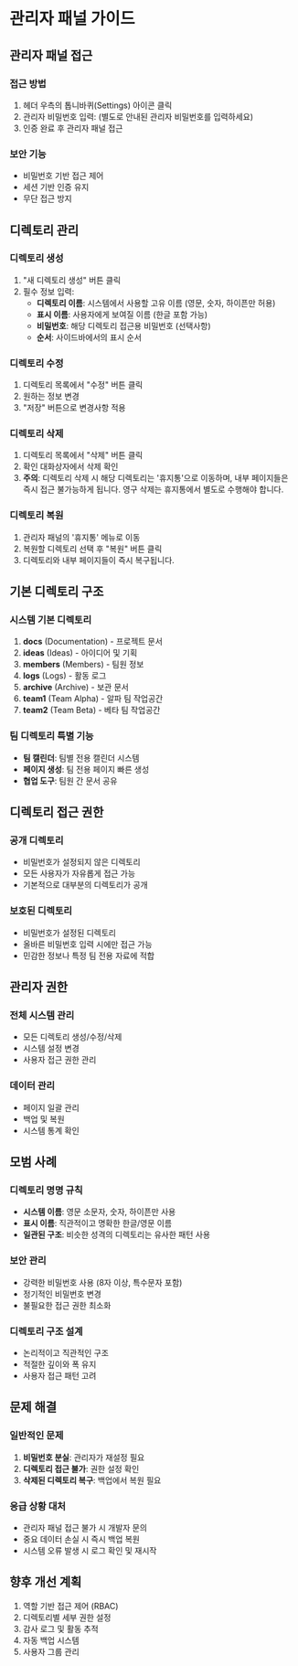 # 관리자 패널 가이드

## 관리자 패널 접근

### 접근 방법

1. 헤더 우측의 톱니바퀴(Settings) 아이콘 클릭
2. 관리자 비밀번호 입력: (별도로 안내된 관리자 비밀번호를 입력하세요)
3. 인증 완료 후 관리자 패널 접근

### 보안 기능

- 비밀번호 기반 접근 제어
- 세션 기반 인증 유지
- 무단 접근 방지

## 디렉토리 관리

### 디렉토리 생성

1. "새 디렉토리 생성" 버튼 클릭
2. 필수 정보 입력:
   - **디렉토리 이름**: 시스템에서 사용할 고유 이름 (영문, 숫자, 하이픈만 허용)
   - **표시 이름**: 사용자에게 보여질 이름 (한글 포함 가능)
   - **비밀번호**: 해당 디렉토리 접근용 비밀번호 (선택사항)
   - **순서**: 사이드바에서의 표시 순서

### 디렉토리 수정

1. 디렉토리 목록에서 "수정" 버튼 클릭
2. 원하는 정보 변경
3. "저장" 버튼으로 변경사항 적용

### 디렉토리 삭제

1. 디렉토리 목록에서 "삭제" 버튼 클릭
2. 확인 대화상자에서 삭제 확인
3. **주의**: 디렉토리 삭제 시 해당 디렉토리는 '휴지통'으로 이동하며, 내부 페이지들은 즉시 접근 불가능하게 됩니다. 영구 삭제는 휴지통에서 별도로 수행해야 합니다.

### 디렉토리 복원

1. 관리자 패널의 '휴지통' 메뉴로 이동
2. 복원할 디렉토리 선택 후 "복원" 버튼 클릭
3. 디렉토리와 내부 페이지들이 즉시 복구됩니다.

## 기본 디렉토리 구조

### 시스템 기본 디렉토리

1. **docs** (Documentation) - 프로젝트 문서
2. **ideas** (Ideas) - 아이디어 및 기획
3. **members** (Members) - 팀원 정보
4. **logs** (Logs) - 활동 로그
5. **archive** (Archive) - 보관 문서
6. **team1** (Team Alpha) - 알파 팀 작업공간
7. **team2** (Team Beta) - 베타 팀 작업공간

### 팀 디렉토리 특별 기능

- **팀 캘린더**: 팀별 전용 캘린더 시스템
- **페이지 생성**: 팀 전용 페이지 빠른 생성
- **협업 도구**: 팀원 간 문서 공유

## 디렉토리 접근 권한

### 공개 디렉토리

- 비밀번호가 설정되지 않은 디렉토리
- 모든 사용자가 자유롭게 접근 가능
- 기본적으로 대부분의 디렉토리가 공개

### 보호된 디렉토리

- 비밀번호가 설정된 디렉토리
- 올바른 비밀번호 입력 시에만 접근 가능
- 민감한 정보나 특정 팀 전용 자료에 적합

## 관리자 권한

### 전체 시스템 관리

- 모든 디렉토리 생성/수정/삭제
- 시스템 설정 변경
- 사용자 접근 권한 관리

### 데이터 관리

- 페이지 일괄 관리
- 백업 및 복원
- 시스템 통계 확인

## 모범 사례

### 디렉토리 명명 규칙

- **시스템 이름**: 영문 소문자, 숫자, 하이픈만 사용
- **표시 이름**: 직관적이고 명확한 한글/영문 이름
- **일관된 구조**: 비슷한 성격의 디렉토리는 유사한 패턴 사용

### 보안 관리

- 강력한 비밀번호 사용 (8자 이상, 특수문자 포함)
- 정기적인 비밀번호 변경
- 불필요한 접근 권한 최소화

### 디렉토리 구조 설계

- 논리적이고 직관적인 구조
- 적절한 깊이와 폭 유지
- 사용자 접근 패턴 고려

## 문제 해결

### 일반적인 문제

1. **비밀번호 분실**: 관리자가 재설정 필요
2. **디렉토리 접근 불가**: 권한 설정 확인
3. **삭제된 디렉토리 복구**: 백업에서 복원 필요

### 응급 상황 대처

- 관리자 패널 접근 불가 시 개발자 문의
- 중요 데이터 손실 시 즉시 백업 복원
- 시스템 오류 발생 시 로그 확인 및 재시작

## 향후 개선 계획

1. 역할 기반 접근 제어 (RBAC)
2. 디렉토리별 세부 권한 설정
3. 감사 로그 및 활동 추적
4. 자동 백업 시스템
5. 사용자 그룹 관리
